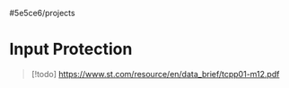 #5e5ce6/projects 

# Input Protection

> [!todo]
> https://www.st.com/resource/en/data_brief/tcpp01-m12.pdf
